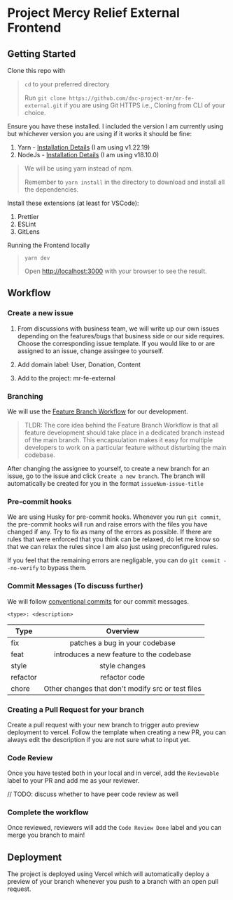 # Project Mercy Relief External Frontend

## Getting Started

Clone this repo with

> `cd` to your preferred directory
>
> Run `git clone https://github.com/dsc-project-mr/mr-fe-external.git` if you are using Git HTTPS i.e., Cloning from CLI of your choice.

Ensure you have these installed. I included the version I am currently using but whichever version you are using if it works it should be fine:

1. Yarn - [Installation Details](https://classic.yarnpkg.com/en/docs/install) (I am using v1.22.19)
2. NodeJs - [Installation Details](https://nodejs.org/en/download/) (I am using v18.10.0)

> We will be using yarn instead of npm.
>
> Remember to `yarn install` in the directory to download and install all the dependencies.

Install these extensions (at least for VSCode):

1. Prettier
2. ESLint
3. GitLens

Running the Frontend locally

> `yarn dev`
>
> Open [http://localhost:3000](http://localhost:3000) with your browser to see the result.

## Workflow

### Create a new issue

1. From discussions with business team, we will write up our own issues depending on the features/bugs that business side or our side requires. Choose the corresponding issue template. If you would like to or are assigned to an issue, change assingee to yourself.

2. Add domain label: User, Donation, Content

3. Add to the project: mr-fe-external

### Branching

We will use the [Feature Branch Workflow](https://www.atlassian.com/git/tutorials/comparing-workflows/feature-branch-workflow) for our development.

> TLDR: The core idea behind the Feature Branch Workflow is that all feature development should take place in a dedicated branch instead of the main branch. This encapsulation makes it easy for multiple developers to work on a particular feature without disturbing the main codebase.

After changing the assignee to yourself, to create a new branch for an issue, go to the issue and click `Create a new branch`. The branch will automatically be created for you in the format `issueNum-issue-title`

### Pre-commit hooks

We are using Husky for pre-commit hooks. Whenever you run `git commit`, the pre-commit hooks will run and raise errors with the files you have changed if any. Try to fix as many of the errors as possible. If there are rules that were enforced that you think can be relaxed, do let me know so that we can relax the rules since I am also just using preconfigured rules.

If you feel that the remaining errors are negligable, you can do `git commit --no-verify` to bypass them.

### Commit Messages (To discuss further)

We will follow [conventional commits](https://www.conventionalcommits.org/en/v1.0.0/#summary) for our commit messages.

`<type>: <description>`

| Type     |                     Overview                      |
| -------- | :-----------------------------------------------: |
| fix      |          patches a bug in your codebase           |
| feat     |     introduces a new feature to the codebase      |
| style    |                   style changes                   |
| refactor |                   refactor code                   |
| chore    | Other changes that don't modify src or test files |

### Creating a Pull Request for your branch

Create a pull request with your new branch to trigger auto preview deployment to vercel. Follow the template when creating a new PR, you can always edit the description if you are not sure what to input yet.

### Code Review

Once you have tested both in your local and in vercel, add the `Reviewable` label to your PR and add me as your reviewer.

// TODO: discuss whether to have peer code review as well

### Complete the workflow

Once reviewed, reviewers will add the `Code Review Done` label and you can merge you branch to main!

## Deployment

The project is deployed using Vercel which will automatically deploy a preview of your branch whenever you push to a branch with an open pull request.
